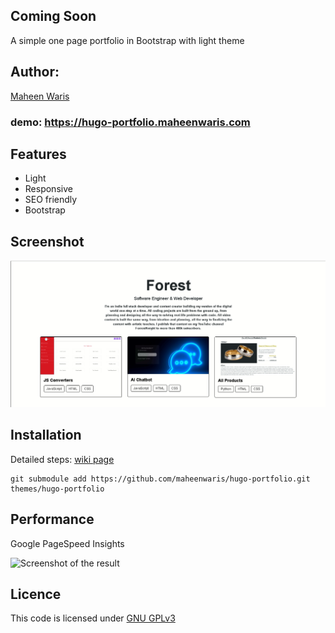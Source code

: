 ## Coming Soon

A simple one page portfolio in Bootstrap with light theme

## Author:

[Maheen Waris](https://maheenwaris.com)

### demo: https://hugo-portfolio.maheenwaris.com

## Features

- Light
- Responsive
- SEO friendly
- Bootstrap

## Screenshot

![Screenshot of the demo site](https://raw.githubusercontent.com/maheenwaris/hugo-portfolio/main/images/screenshot.png)

## Installation

Detailed steps: [wiki page](https://github.com/maheenwaris/hugo-portfolio/blob/main/wiki.md)

```git
git submodule add https://github.com/maheenwaris/hugo-portfolio.git themes/hugo-portfolio
```

## Performance

Google PageSpeed Insights

![Screenshot of the result](https://raw.githubusercontent.com/mansoorbarri/coming-soon/main/images/pagespeed.png)

## Licence

This code is licensed under [GNU GPLv3](https://github.com/maheenwaris/hugo-portfolio/blob/main/LICENCE)